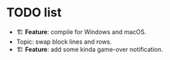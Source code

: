 # TODO list

- 🏗️ **Feature**: compile for Windows and macOS.
- Topic: swap block lines and rows.
- 🏗️ **Feature**: add some kinda game-over notification.
